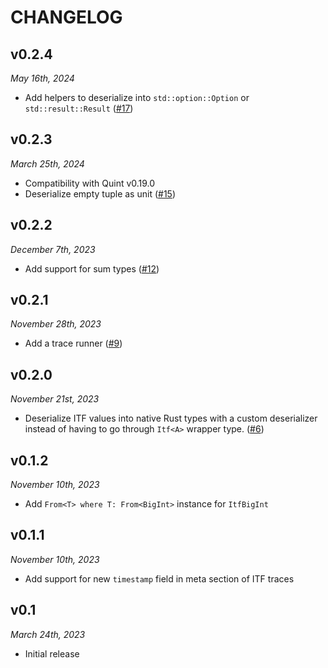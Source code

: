 # CHANGELOG

## v0.2.4

*May 16th, 2024*

- Add helpers to deserialize into `std::option::Option` or `std::result::Result` ([#17](https://github.com/informalsystems/itf-rs/pull/17))

## v0.2.3

*March 25th, 2024*

- Compatibility with Quint v0.19.0
- Deserialize empty tuple as unit ([#15](https://github.com/informalsystems/itf-rs/pull/15))

## v0.2.2

*December 7th, 2023*

- Add support for sum types ([#12](https://github.com/informalsystems/itf-rs/pull/12))

## v0.2.1

*November 28th, 2023*

- Add a trace runner ([#9](https://github.com/informalsystems/itf-rs/pull/9))

## v0.2.0

*November 21st, 2023*

- Deserialize ITF values into native Rust types with a custom deserializer
  instead of having to go through `Itf<A>` wrapper type.
  ([#6](https://github.com/informalsystems/itf-rs/pull/6))

## v0.1.2

*November 10th, 2023*

- Add `From<T> where T: From<BigInt>` instance for `ItfBigInt`

## v0.1.1

*November 10th, 2023*

- Add support for new `timestamp` field in meta section of ITF traces

## v0.1

*March 24th, 2023*

- Initial release

